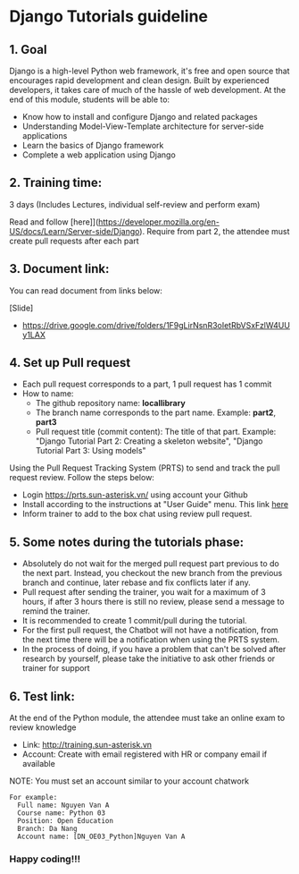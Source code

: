 # Django Tutorials guideline

## 1. Goal
Django is a high-level Python web framework, it's free and open source that encourages rapid development and clean design. Built by experienced developers, it takes care of much of the hassle of web development.
At the end of this module, students will be able to:
  - Know how to install and configure Django and related packages
  - Understanding Model-View-Template architecture for server-side applications
  - Learn the basics of Django framework
  - Complete a web application using Django

## 2. Training time:
3 days (Includes Lectures, individual self-review and perform exam)

Read and follow [here]](https://developer.mozilla.org/en-US/docs/Learn/Server-side/Django). Require from part 2, the attendee must create pull requests after each part

## 3. Document link:
You can read document from links below:

[Slide]
 - https://drive.google.com/drive/folders/1F9gLirNsnR3oIetRbVSxFzlW4UUy1LAX

## 4. Set up Pull request
- Each pull request corresponds to a part, 1 pull request has 1 commit
- How to name:
  + The github repository name: **locallibrary**
  + The branch name corresponds to the part name. Example: **part2**, **part3**
  + Pull request title (commit content): The title of that part.
    Example: "Django Tutorial Part 2: Creating a skeleton website", "Django Tutorial Part 3: Using models"

Using the Pull Request Tracking System (PRTS) to send and track the pull request review. Follow the steps below:
- Login https://prts.sun-asterisk.vn/ using account your Github
- Install according to the instructions at "User Guide" menu. This link [here](https://github.com/framgia/Training-Guideline/blob/master/WorkingProcess/prts/prts_en.pdf)
- Inform trainer to add to the box chat using review pull request.

## 5. Some notes during the tutorials phase:
- Absolutely do not wait for the merged pull request part previous to do the next part. Instead, you checkout the new branch from the previous branch and continue, later rebase and fix conflicts later if any.
- Pull request after sending the trainer, you wait for a maximum of 3 hours, if after 3 hours there is still no review, please send a message to remind the trainer.
- It is recommended to create 1 commit/pull during the tutorial.
- For the first pull request, the Chatbot will not have a notification, from the next time there will be a notification when using the PRTS system.
- In the process of doing, if you have a problem that can't be solved after research by yourself, please take the initiative to ask other friends or trainer for support

## 6. Test link:
At the end of the Python module, the attendee must take an online exam to review knowledge
  - Link: http://training.sun-asterisk.vn
  - Account: Create with email registered with HR or company email if available

NOTE:  You must set an account similar to your account chatwork
```
For example:
  Full name: Nguyen Van A
  Course name: Python 03
  Position: Open Education
  Branch: Da Nang
  Account name: [DN_OE03_Python]Nguyen Van A
```
### Happy coding!!!
